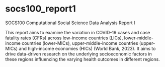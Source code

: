 # socs100_report1
SOCS100 Computational Social Science Data Analysis Report I

This report aims to examine the variation in COVID-19 cases and case fatality rates (CFRs) across low-income countries (LICs), lower-middle-income countries (lower-MICs), upper-middle-income countries (upper-MICs) and high-income economies (HICs) (World Bank, 2023). It aims to drive data-driven research on the underlying socioeconomic factors in these regions influencing the varying health outcomes in different regions.
